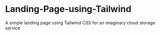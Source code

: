 # Landing-Page-using-Tailwind
A simple landing page using Tailwind CSS for an imaginary cloud storage service
